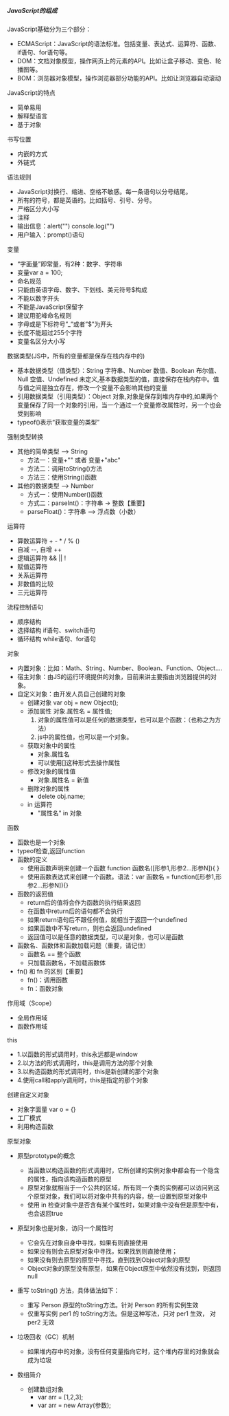 ##### JavaScript的组成
JavaScript基础分为三个部分：
 - ECMAScript：JavaScript的语法标准。包括变量、表达式、运算符、函数、if语句、for语句等。
 - DOM：文档对象模型，操作网页上的元素的API。比如让盒子移动、变色、轮播图等。
 - BOM：浏览器对象模型，操作浏览器部分功能的API。比如让浏览器自动滚动
 
JavaScript的特点
 - 简单易用
 - 解释型语言
 - 基于对象
 
书写位置
 - 内嵌的方式
 - 外链式
 
语法规则
 - JavaScript对换行、缩进、空格不敏感。每一条语句以分号结尾。
 - 所有的符号，都是英语的。比如括号、引号、分号。
 - 严格区分大小写
 - 注释
 - 输出信息：alert("") console.log("")
 - 用户输入：prompt()语句
 
变量
 - “字面量”即常量，有2种：数字、字符串
 - 变量var a = 100;
 - 命名规范
  - 只能由英语字母、数字、下划线、美元符号$构成
  - 不能以数字开头
  - 不能是JavaScript保留字
  - 建议用驼峰命名规则
  - 字母或是下标符号”_”或者”$”为开头
  - 长度不能超过255个字符
  - 变量名区分大小写
  
数据类型(JS中，所有的变量都是保存在栈内存中的)
  - 基本数据类型（值类型）：String 字符串、Number 数值、Boolean 布尔值、Null 空值、Undefined 未定义,基本数据类型的值，直接保存在栈内存中。值与值之间是独立存在，修改一个变量不会影响其他的变量
  - 引用数据类型（引用类型）：Object 对象,对象是保存到堆内存中的,如果两个变量保存了同一个对象的引用，当一个通过一个变量修改属性时，另一个也会受到影响
  - typeof()表示“获取变量的类型”

强制类型转换
  - 其他的简单类型 --> String
    - 方法一：变量+"" 或者 变量+"abc"
    - 方法二：调用toString()方法
    - 方法三：使用String()函数
 - 其他的数据类型 --> Number
    - 方式一：使用Number()函数
    - 方式二：parseInt()：字符串 -> 整数【重要】
    - parseFloat()：字符串 --> 浮点数（小数）

运算符
  - 算数运算符 + - * / % ()
  - 自减 --, 自增 ++
  - 逻辑运算符 && || ! 
  - 赋值运算符
  - 关系运算符
  - 非数值的比较
  - 三元运算符
  
流程控制语句
  - 顺序结构
  - 选择结构 if语句、switch语句
  - 循环结构 while语句、for语句
  
对象
  - 内置对象：比如：Math、String、Number、Boolean、Function、Object....
  - 宿主对象：由JS的运行环境提供的对象，目前来讲主要指由浏览器提供的对象。
  - 自定义对象：由开发人员自己创建的对象
    - 创建对象 var obj = new Object();
    - 添加属性 对象.属性名 = 属性值;
      1. 对象的属性值可以是任何的数据类型，也可以是个函数：（也称之为方法）
      2. js中的属性值，也可以是一个对象。
    - 获取对象中的属性
      - 对象.属性名 
      - 可以使用[]这种形式去操作属性
    - 修改对象的属性值
      - 对象.属性名 = 新值
    - 删除对象的属性
      - delete obj.name;
    - in 运算符
      - "属性名" in 对象
      
函数
  - 函数也是一个对象
  - typeof检查,返回function
  - 函数的定义
    - 使用函数声明来创建一个函数 function 函数名([形参1,形参2...形参N]){ }
    - 使用函数表达式来创建一个函数。语法：var 函数名  = function([形参1,形参2...形参N]){}
  - 函数的返回值
    - return后的值将会作为函数的执行结果返回
    - 在函数中return后的语句都不会执行
    - 如果return语句后不跟任何值，就相当于返回一个undefined
    - 如果函数中不写return，则也会返回undefined
    - 返回值可以是任意的数据类型，可以是对象，也可以是函数
  - 函数名、函数体和函数加载问题（重要，请记住）
    - 函数名 == 整个函数
    - 只加载函数名，不加载函数体
  - fn() 和 fn 的区别【重要】
    - fn()：调用函数
    - fn：函数对象

作用域（Scope）
  - 全局作用域
  - 函数作用域
  
this
  - 1.以函数的形式调用时，this永远都是window
  - 2.以方法的形式调用时，this是调用方法的那个对象
  - 3.以构造函数的形式调用时，this是新创建的那个对象
  - 4.使用call和apply调用时，this是指定的那个对象
  
创建自定义对象
  - 对象字面量 var o = {}
  - 工厂模式 
  - 利用构造函数
  
原型对象 
  - 原型prototype的概念
    - 当函数以构造函数的形式调用时，它所创建的实例对象中都会有一个隐含的属性，指向该构造函数的原型
    - 原型对象就相当于一个公共的区域，所有同一个类的实例都可以访问到这个原型对象，我们可以将对象中共有的内容，统一设置到原型对象中
    - 使用 in 检查对象中是否含有某个属性时，如果对象中没有但是原型中有，也会返回true
  - 原型对象也是对象，访问一个属性时
    - 它会先在对象自身中寻找，如果有则直接使用
    - 如果没有则会去原型对象中寻找，如果找到则直接使用；
    - 如果没有则去原型的原型中寻找，直到找到Object对象的原型
    - Object对象的原型没有原型，如果在Object原型中依然没有找到，则返回 null
  - 重写 toString() 方法，具体做法如下：
    - 重写 Person 原型的toString方法。针对 Person 的所有实例生效
    - 仅重写实例 per1 的 toString方法。但是这种写法，只对 per1 生效， 对 per2 无效 
    
- 垃圾回收（GC）机制
  - 如果堆内存中的对象，没有任何变量指向它时，这个堆内存里的对象就会成为垃圾
  
- 数组简介
  - 创建数组对象
    - var arr = [1,2,3];
    - var arr = new Array(参数);
